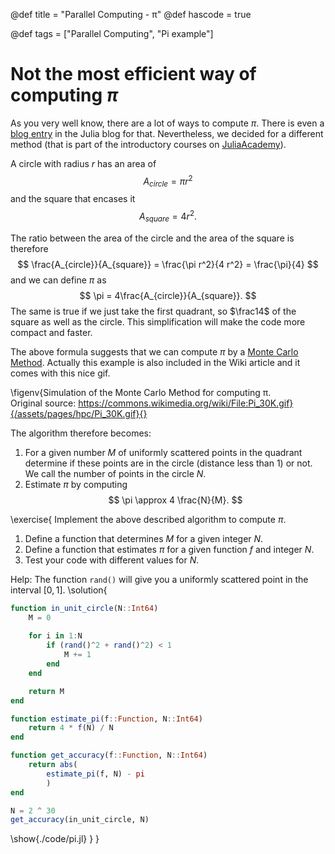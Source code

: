 @def title = "Parallel Computing - &pi;"
@def hascode = true

@def tags = ["Parallel Computing", "Pi example"]

# Not the most efficient way of computing $\pi$

As you very well know, there are a lot of ways to compute $\pi$. There is even a [blog entry](https://julialang.org/blog/2017/03/piday/) in the Julia blog for that. Nevertheless, we decided for a different method (that is part of the introductory courses on [JuliaAcademy](https://juliaacademy.com/)).

A circle with radius $r$ has an area of 
$$A_{circle} = \pi r^2$$
and the square that encases it 
$$A_{square} = 4 r^2.$$

The ratio between the area of the circle and the area of the square is therefore
$$
\frac{A_{circle}}{A_{square}} = \frac{\pi r^2}{4 r^2} = \frac{\pi}{4}
$$
and we can define $\pi$ as
$$
\pi = 4\frac{A_{circle}}{A_{square}}.
$$
The same is true if we just take the first quadrant, so $\frac14$ of the square as well as the circle. This simplification will make the code more compact and faster. 

The above formula suggests that we can compute $\pi$ by a [Monte Carlo Method](https://en.wikipedia.org/wiki/Monte_Carlo_method). Actually this example is also included in the Wiki article and it comes with this nice gif.

\figenv{Simulation of the Monte Carlo Method for computing &pi;. <br>Original source: https://commons.wikimedia.org/wiki/File:Pi_30K.gif}{/assets/pages/hpc/Pi_30K.gif}{}

The algorithm therefore becomes:
1. For a given number $M$ of uniformly scattered points in the quadrant determine if these points are in the circle (distance less than 1) or not. We call the number of points in the circle $N$. 
1. Estimate $\pi$ by computing 
$$
\pi \approx 4  \frac{N}{M}.
$$

\exercise{
Implement the above described algorithm to compute $\pi$.
1. Define a function that determines $M$ for a given integer $N$.
1. Define a function that estimates $\pi$ for a given function $f$ and integer $N$.
1. Test your code with different values for $N$.

Help: The function `rand()` will give you a uniformly scattered point in the interval $[0,1]$.
\solution{
```julia:./code/pi.jl
function in_unit_circle(N::Int64)
    M = 0
    
    for i in 1:N
        if (rand()^2 + rand()^2) < 1
            M += 1
        end
    end

    return M
end

function estimate_pi(f::Function, N::Int64)
    return 4 * f(N) / N
end

function get_accuracy(f::Function, N::Int64)
    return abs(
        estimate_pi(f, N) - pi
        )
end

N = 2 ^ 30
get_accuracy(in_unit_circle, N)
```
\show{./code/pi.jl}
}
}